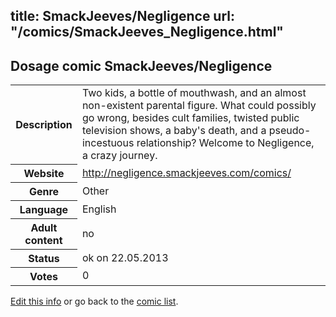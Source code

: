 title: SmackJeeves/Negligence
url: "/comics/SmackJeeves_Negligence.html"
---
Dosage comic SmackJeeves/Negligence
-----------------------------------------

<p id="msg"></p>
<script type="text/javascript">
if (window.location.search === '?edit_info_mail=sent_ok') {
  var elem = document.getElementById("msg");
  elem.innerHTML = 'Edited information sucessfully sent for review, which is usually done daily. Thanks!';
  elem.className = 'ok';
}
</script>
<table class="comicinfo">
<tr>
<th>Description</th><td>Two kids, a bottle of mouthwash, and an almost non-existent parental figure. What could possibly go wrong, besides cult families, twisted public television shows, a baby's death, and a pseudo-incestuous relationship? Welcome to Negligence, a crazy journey.</td>
</tr>
<tr>
<th>Website</th><td><a href="http://negligence.smackjeeves.com/comics/">http://negligence.smackjeeves.com/comics/</a></td>
</tr>
<tr>
<th>Genre</th><td>Other</td>
</tr>
<tr>
<th>Language</th><td>English</td>
</tr>
<tr>
<th>Adult content</th><td>no</td>
</tr>
<tr>
<th>Status</th><td>ok on 22.05.2013</td>
</tr>
<tr>
<th>Votes</th><td>0</td>
</tr>
</table>

[Edit this info](SmackJeeves_Negligence_edit.html) or go back to the [comic list](../comic-index.html).
